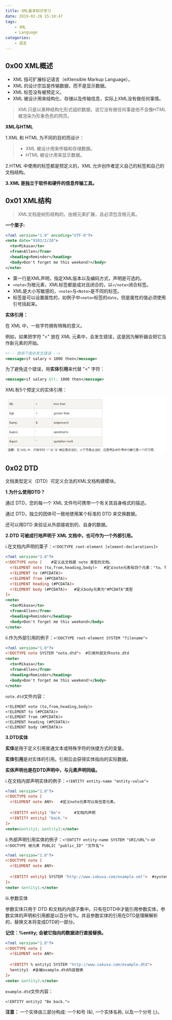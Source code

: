 ```yaml
---
title: XML基本知识学习
date: 2019-02-28 15:10:47
tags: 
	- XML
	- Language
categories:
	- 语言
---
```


## 0x00 XML概述

- XML 指可扩展标记语言（eXtensible Markup Language）。
- XML 的设计宗旨是传输数据，而不是显示数据。
- XML 标签没有被预定义。
- XML 被设计用来结构化、存储以及传输信息，实际上XML没有做任何事情。

> XML只是以某种结构化形式组织数据，说它没有做任何事是他不会像HTML被渲染为形象色色的网页。

<!-- more -->

**XML与HTML**

1.XML 和 HTML 为不同的目的而设计：

> - XML 被设计用来传输和存储数据。
> - HTML 被设计用来显示数据。

2.HTML 中使用的标签都是预定义的，XML 允许创作者定义自己的标签和自己的文档结构。

**3.XML 是独立于软件和硬件的信息传输工具。**

## 0x01 XML结构

> XML文档是树形结构的，由根元素扩展，且必须包含根元素。

**一个栗子:**

```xml
<?xml version="1.0" encoding="UTF-8"?>
<note date="9102/2/28">
  <to>Mikasa</to>
  <from>Allen</from>
  <heading>Reminder</heading>
  <body>Don't forget me this weekend!</body>
</note>
```

- 第一行是XML声明，指定XML版本以及编码方式，声明是可选的。
- `<note>`为根元素，XML标签都是成对且闭合的，以`</note>`闭合标签。
- XML是大小写敏感的，`<note>`与`<Note>`是不同的标签。
- 标签是可以设置属性的，如例子中`<note>`标签的`date`，但是属性的值必须使用引号括起来。

**实体引用：**

在 XML 中，一些字符拥有特殊的意义。

例如，如果把字符 "<" 放在 XML 元素中，会发生错误，这是因为解析器会把它当作新元素的开始。

```xml
<!-- 使用下面会发生错误 -->
<message>if salary < 1000 then</message>
```

为了避免这个错误，用**实体引用**来代替 "<" 字符：

```xml
<message>if salary &lt; 1000 then</message>
```

XML有5个预定义的实体引用：

![](xml\QQ截图20190228152213.png)

## 0x02 DTD

文档类型定义（DTD）可定义合法的XML文档构建模块。

**1.为什么使用DTD？**

通过 DTD，您的每一个 XML 文件均可携带一个有关其自身格式的描述。

通过 DTD，独立的团体可一致地使用某个标准的 DTD 来交换数据。

还可以用DTD 来验证从外部接收到的、自身的数据。

**2.DTD 可被成行地声明于 XML 文档中，也可作为一个外部引用。**

i.在文档内声明的栗子：`<!DOCTYPE root-element [element-declarations]>`

```xml
<?xml version="1.0"?>
<!DOCTYPE note [    #定义此文档是 note 类型的文档。
  <!ELEMENT note (to,from,heading,body)>   #定义note元素有四个元素："to、from、heading、body"
  <!ELEMENT to (#PCDATA)>
  <!ELEMENT from (#PCDATA)>
  <!ELEMENT heading (#PCDATA)>
  <!ELEMENT body (#PCDATA)>   #定义body元素为"#PCDATA"类型
]>
<note>
  <to>Mikasa</to>
  <from>Allen</from>
  <heading>Reminder</heading>
  <body>Don't forget me this weekend</body>
</note>
```

ii.作为外部引用的例子：`<!DOCTYPE root-element SYSTEM "filename">`

```xml
<?xml version="1.0"?>
<!DOCTYPE note SYSTEM "note.dtd">  #引用外部文件note.dtd
<note>
  <to>Mikasa</to>
  <from>Allen</from>
  <heading>Reminder</heading>
  <body>Don't forget me this weekend!</body>
</note>
```

`note.dtd`文件内容：

```xml-dtd
<!ELEMENT note (to,from,heading,body)>
<!ELEMENT to (#PCDATA)>
<!ELEMENT from (#PCDATA)>
<!ELEMENT heading (#PCDATA)>
<!ELEMENT body (#PCDATA)>
```

**3.DTD实体**

**实体**是用于定义引用普通文本或特殊字符的快捷方式的变量。

**实体引用**是对实体的引用。引用后会获得实体指向的实际数据。

**实体声明也是在DTD声明中，与元素声明同级。**

i.在文档内部声明实体的例子：`<!ENTITY entity-name "entity-value">`

```xml
<?xml version="1.0"?>
<!DOCTYPE note [    
  <!ELEMENT note ANY>   #定义note元素可以有任意元素。
  
  <!ENTITY entity1 "Be">      #文档内声明
  <!ENTITY entity2 "back.">
]>
<note>&entity1; &entity2;</note>
```

ii.外部声明引用实体的例子：`<!ENTITY entity-name SYSTEM "URI/URL">` or `<!DOCTYPE 根元素 PUBLIC "public_ID" "文件名">`

```xml
<?xml version="1.0"?>
<!DOCTYPE note [    
  <!ELEMENT note ANY>   
  
  <!ENTITY entity1 SYSTEM "http://www.sakuxa.com/example.xml">  #system关键字表示外部引用
]>
<note> &entity1;</note>
```

iii.参数实体

参数实体只用于 DTD 和文档的内部子集中。只有在DTD中才能引用参数实体，参数实体的声明和引用都是以百分号%。并且参数实体的引用在DTD是理解解析的，替换文本将变成DTD的一部分。

**记住：%entity; 会被它指向的数据进行直接替换。**

```xml
<?xml version="1.0"?>
<!DOCTYPE note [    
  <!ELEMENT note ANY>   
  
  <!ENTITY % entity1 SYSTEM "http://www.sakuxa.com/example.dtd">
  %entity1  #会被example.dtd内容替换
]>
<note> &entity2;</note>
```

`example.dtd`文件内容：

```xml-dtd
<!ENTITY entity2 "Be back.">
```

**注意：** 一个实体由三部分构成: 一个和号 (&), 一个实体名称, 以及一个分号 (;)。